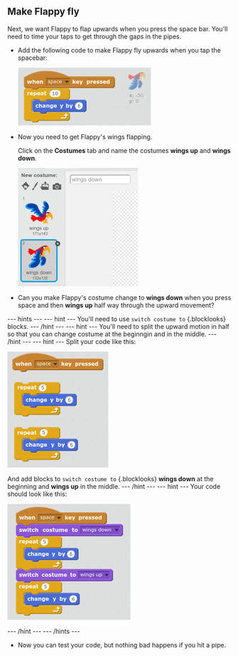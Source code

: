 

## Make Flappy fly

Next, we want Flappy to flap upwards when you press the space bar. You'll need to time your taps to get through the gaps in the pipes. 

+ Add the following code to make Flappy fly upwards when you tap the spacebar:

    ![screenshot](images/flappy-up.png)

+ Now you need to get Flappy's wings flapping. 

    Click on the __Costumes__ tab and name the costumes **wings up** and **wings down**.

    ![screenshot](images/flappy-wings.png)
    
+ Can you make Flappy's costume change to __wings down__ when you press space and then __wings up__ half way through the upward movement?

--- hints ---
--- hint ---
You'll need to use `switch costume to` {.blocklooks} blocks. 
--- /hint ---
--- hint ---
You'll need to split the upward motion in half so that you can change costume at the beginngin and in the middle. 
--- /hint ---
--- hint ---
Split your code like this:

![screenshot](images/flappy-wings-hint.png)
    
And add blocks to `switch costume to` {.blocklooks} __wings down__ at the beginning and __wings up__ in the middle. 
--- /hint ---
--- hint ---
Your code should look like this:

![screenshot](images/flappy-wings-code.png)

--- /hint ---
--- /hints ---

+ Now you can test your code, but nothing bad happens if you hit a pipe. 


